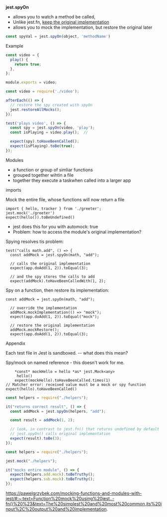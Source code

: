 **jest.spyOn**

- allows you to watch a method be called, 
- Unlike jest.fn, <u>keep the original implementation</u>
- allows you to mock the implementation, but restore the original later

```js
const spyVal = jest.spyOn(object, 'methodName')
```

Example

```js
const video = {
  play() {
    return true;
  },
};

module.exports = video;
```



```js
const video = require('./video');

afterEach(() => {
  // restore the spy created with spyOn
  jest.restoreAllMocks();
});

test('plays video', () => {
  const spy = jest.spyOn(video, 'play');
  const isPlaying = video.play();  // 

  expect(spy).toHaveBeenCalled();
  expect(isPlaying).toBe(true);
});
```


Modules

- a function or group of simliar functions
- grouped together wihtin a file
- together they execute a taskwhen called into a larger app

imports

Mock the entire file, whose functions will now return a file

```
import { hello, tracker } from './greeter';
jest.mock('./greeter')
expect(hello()).toBeUndefined()
```

- jest does this for you with automock: true
- Problem: how to access the module's original implementation?

Spying resolves tis problem: 

```
test("calls math.add", () => {
  const addMock = jest.spyOn(math, "add");

  // calls the original implementation
  expect(app.doAdd(1, 2)).toEqual(3);

  // and the spy stores the calls to add
  expect(addMock).toHaveBeenCalledWith(1, 2);
```

Spy on a function, then restore its implementation:

```
const addMock = jest.spyOn(math, "add");

  // override the implementation
  addMock.mockImplementation(() => "mock");
  expect(app.doAdd(1, 2)).toEqual("mock");

  // restore the original implementation
  addMock.mockRestore();
  expect(app.doAdd(1, 2)).toEqual(3);
```

Appendix

Each test file in Jest is sandboxed. -- what does this mean? 

Spy/mock on named reference - this doesn't work for me. 

```
    *const* mockHello = hello *as* jest.Mock<any>
     hello()
    expect(mockHello).toHaveBeenCalled.times(1)
// Matcher error: received value must be a mock or spy function
expect(hello).toHaveBeenCalled()
```



```js
const helpers = require("./helpers");

it("returns correct result", () => {
  const addMock = jest.spyOn(helpers, "add");

  const result = addMock(1, 2);

  // look, in contrast to jest.fn() that returns undefined by default
  // jest.spyOn() calls original implementation
  expect(result).toBe(3);
});
```

```js
const helpers = require("./helpers");

jest.mock("./helpers");

it("mocks entire module", () => {
  expect(helpers.add.mock).toBeTruthy();
  expect(helpers.sub.mock).toBeTruthy();
});
```

https://pawelgrzybek.com/mocking-functions-and-modules-with-jest/#:~:text=Function%20mock%20using%20jest.,-fn()%20%23&text=The%20simplest%20and%20most%20common,its%20input%2C%20output%20and%20implementation.
